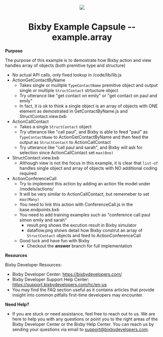 <p align="Center">
  <img src="https://bixbydevelopers.com/dev/docs-assets/resources/dev-guide/bixby_logo_github-11221940070278028369.png">
  <br/>
  <h1 align="Center">Bixby Example Capsule -- example.array</h1>
</p>

**Purpose**

The purpose of this example is to demostrate how Bixby action and view handles array of objects (both premitive type and structure)

  - No actual API calls, only fixed lookup in /code/lib/lib.js
  - ActionGetContactByName 
    - Takes single or mulitple `TypeContactName` premitive object and output single or multiple `StructContact` strtucture object
    - Try utterance like "get contact on emily" or "get contact on paul and emily"
    - In fact, it is ok to think a single object is an array of objects with ONE element as demostrated in GetContactByName.js and StructContact.view.bxb
  - ActionCallContact
    - Takes a single `StructContact` object
    - Try utterance like "call paul", and Bixby is able to feed "paul" as `TypeContactName` to ActionGetContactByName and then feed the output as `StructContact` to ActionCallContact
    - Try utterance like "call paul and sarah", and Bixby will ask for selection since ActionCallContact set `max(One)`
  - StructContact.view.bxb
    - Although view is not the focus in this example, it is clear that `list-of` handles single object and array of objects with NO additional coding required
  - ActionConferenceCall
    - Try to implement this action by adding an action file model under /models/actions/ 
    - It will be very similar to ActionCallContact, but rememeber to set `max(Many)`
    - You need to link this action with ConferenceCall.js in the base.endpoints.bxb
    - You need to add training examples such as "conference call paul simon emily and sarah"
      - result.png shows the excution result in Bixby simulator 
      - dataflow.png shows detail how Bixby construt an array of `StructContact` objects and feed to ActionConferenceCall
    - Good luck and have fun with Bixby
      - Checkout the **answer** branch for full implementation

**Resources**

Bixby Developer Resources:
  - Bixby Developer Center: https://bixbydevelopers.com/
  - Bixby Developer Support Help Center: https://support.bixbydevelopers.com/hc/en-us
  - You may find the  FAQ section useful as it contains articles that provide insight into common pitfalls first-time developers may encounter.

**Need Help?**
  - If you are stuck or need assistance, feel free to reach out to us. We are here to help you with any questions or point you to the right areas of the Bixby Developer Center or the Bixby Help Center. You can reach us by sending your questions via email to support@bixbydevelopers.com.
